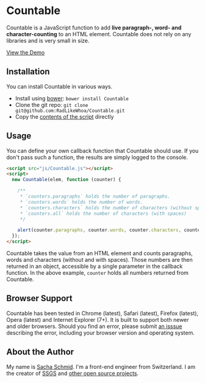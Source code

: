 # Countable

Countable is a JavaScript function to add **live paragraph-, word- and character-counting** to an HTML element. Countable does not rely on any libraries and is very small in size.

[View the Demo](http://radlikewhoa.github.com/Countable#demo)

## Installation

You can install Countable in various ways.

* Install using [bower](http://github.com/twitter/bower): `bower install Countable`
* Clone the git repo: `git clone git@github.com:RadLikeWhoa/Countable.git`
* Copy the [contents of the script](https://raw.github.com/RadLikeWhoa/Countable/master/Countable.js) directly

## Usage

You can define your own callback function that Countable should use. If you don't pass such a function, the results are simply logged to the console.

```html
<script src="js/Countable.js"></script>
<script>
  new Countable(elem, function (counter) {

    /**
     * `counters.paragraphs` holds the number of paragraphs.
     * `counters.words` holds the number of words.
     * `counters.characters` holds the number of characters (without spaces)
     * `counters.all` holds the number of characters (with spaces)
     */

    alert(counter.paragraphs, counter.words, counter.characters, counters.all);
  });
</script>
```

Countable takes the value from an HTML element and counts paragraphs, words and characters (without and with spaces). Those numbers are then returned in an object, accessible by a single parameter in the callback function. In the above example, `counter` holds all numbers returned from Countable.

## Browser Support

Countable has been tested in Chrome (latest), Safari (latest), Firefox (latest), Opera (latest) and Internet Explorer (7+). It is built to support both newer and older browsers. Should you find an error, please submit [an isssue](https://github.com/RadLikeWhoa/Countable/issues) describing the error, including your browser version and operating system.

## About the Author

My name is [Sacha Schmid](http://sachaschmid.ch). I'm a front-end engineer from Switzerland. I am the creator of [SSGS](http://github.com/RadLikeWhoa/SSGS) and [other open source projects](http://github.com/RadLikeWhoa).